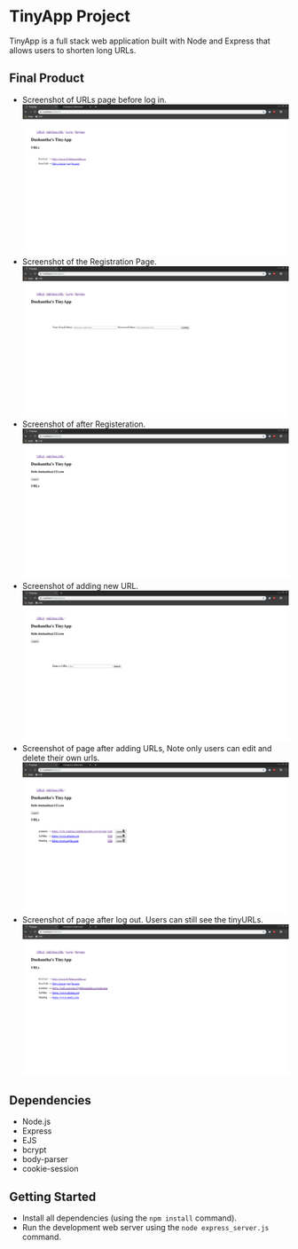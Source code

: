 # TinyApp Project

TinyApp is a full stack web application built with Node and Express that allows users to shorten long URLs.

## Final Product
- Screenshot of URLs page before log in.
!["Screenshot of URLs page before log in."](https://github.com/SanjayaE/TinyApp/blob/master/docs/before%20login.png?raw=true)
- Screenshot of the Registration Page.
!["Screenshot of the Registration Page."](https://github.com/SanjayaE/TinyApp/blob/master/docs/registration%20page.png?raw=true)
- Screenshot of after Registeration.
!["Screenshot of after Registeration."](https://github.com/SanjayaE/TinyApp/blob/master/docs/after%20registration.png?raw=true)
- Screenshot of adding new URL.
!["Screenshot of adding new URL."](https://github.com/SanjayaE/TinyApp/blob/master/docs/adding%20new%20url.png?raw=true)
- Screenshot of page after adding URLs, Note only users can edit and delete their own urls.
!["Screenshot of page after adding URLs, Note only users can edit and delete their own urls."](https://github.com/SanjayaE/TinyApp/blob/master/docs/after%20adding%20urls.png?raw=true)
- Screenshot of page after log out. Users can still see the tinyURLs.
!["Screenshot of page after log out. Users can still see the tinyURLs."](https://github.com/SanjayaE/TinyApp/blob/master/docs/after%20log%20out.png?raw=true)


## Dependencies

- Node.js
- Express
- EJS
- bcrypt
- body-parser
- cookie-session

## Getting Started

- Install all dependencies (using the `npm install` command).
- Run the development web server using the `node express_server.js` command.